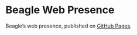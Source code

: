# Beagle Web Presence

Beagle’s web presence, published on [GitHub Pages](https://jGleitz.github.io/Beagle/branches/javadoc-no-timestamp).